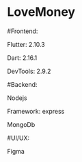# LoveMoney

#Frontend: 

Flutter: 2.10.3

Dart: 2.16.1

DevTools: 2.9.2

#Backend:

Nodejs

Framework: express

MongoDb

#UI/UX:

Figma

